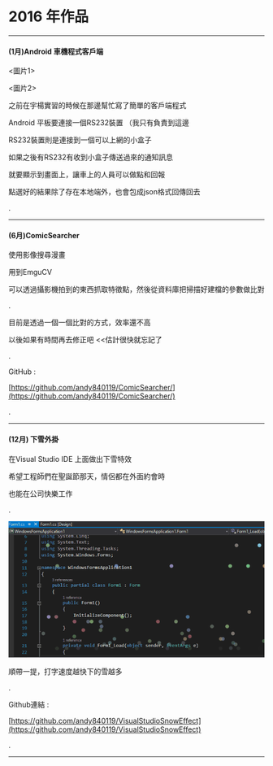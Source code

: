 # 2016 年作品

---

#### \(1月\)Android 車機程式客戶端

&lt;圖片1&gt;

&lt;圖片2&gt;

之前在宇楊實習的時候在那邊幫忙寫了簡單的客戶端程式

Android 平板要連接一個RS232裝置 （我只有負責到這邊

RS232裝置則是連接到一個可以上網的小盒子

如果之後有RS232有收到小盒子傳送過來的通知訊息

就要顯示到畫面上，讓車上的人員可以做點和回報

點選好的結果除了存在本地端外，也會包成json格式回傳回去

.

---

#### \(6月\)ComicSearcher

使用影像搜尋漫畫

用到EmguCV

可以透過攝影機拍到的東西抓取特徵點，然後從資料庫把掃描好建檔的參數做比對

.

目前是透過一個一個比對的方式，效率還不高

以後如果有時間再去修正吧 &lt;&lt;估計很快就忘記了

.

GitHub :

[https://github.com/andy840119/ComicSearcher/](https://github.com/andy840119/ComicSearcher/)

.

---

#### \(12月\) 下雪外掛

在Visual Studio IDE 上面做出下雪特效

希望工程師們在聖誕節那天，情侶都在外面約會時

也能在公司快樂工作

.

![](https://raw.githubusercontent.com/andy840119/VisualStudioSnowEffect/master/VisualStudioSnowEffect/Effect001.gif)

順帶一提，打字速度越快下的雪越多

.

Github連結 :

[https://github.com/andy840119/VisualStudioSnowEffect](https://github.com/andy840119/VisualStudioSnowEffect)

.

---



